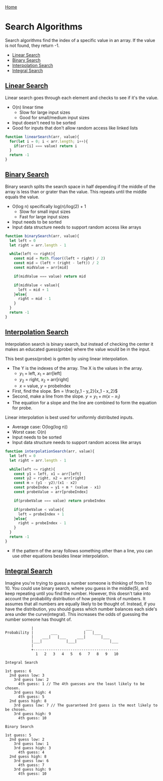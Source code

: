 [Home](../README.md)

# Search Algorithms
Search algorithms find the index of a specific value in an array. If the value is not found, they return -1.

<!-- TOC -->

- [Linear Search](#linear-search)
- [Binary Search](#binary-search)
- [Interpolation Search](#interpolation-search)
- [Integral Search](#integral-search)

<!-- /TOC -->

## [Linear Search](#search-algorithms)
Linear search goes through each element and checks to see if it's the value.
- O(n) linear time
  - Slow for large input sizes
  - Good for small/medium input sizes
- Input doesn't need to be sorted
- Good for inputs that don't allow random access like linked lists

```javascript
function linearSearch(arr, value){
  for(let i = 0; i < arr.length; i++){
    if(arr[i] === value) return i
  }
  return -1
}
```

## [Binary Search](#search-algorithms)
Binary search splits the search space in half depending if the middle of the array is less than or grater than the value. This repeats until the middle equals the value.
- O(log n) specifically log(n)/log(2) + 1
  - Slow for small input sizes
  - Fast for large input sizes
- Input needs to be sorted
- Input data structure needs to support random access like arrays

```javascript
function binarySearch(arr, value){
  let left = 0
  let right = arr.length - 1

  while(left <= right){
    const mid = Math.floor((left + right) / 2)
    const mid = (left + (right - left)) / 2
    const midValue = arr[mid]

    if(midValue === value) return mid

    if(midValue < value){
      left = mid + 1
    }else{
      right = mid - 1
    }
  }
  return -1
}
```

## [Interpolation Search](#search-algorithms)
Interpolation search is binary search, but instead of checking the center it makes an educated guess(probe) where the value would be in the input.

This best guess(probe) is gotten by using linear interpolation.
- The Y is the indexes of the array. The X is the values in the array.
  - $y_1$ = left, $x_1$ = arr[left]
  - $y_2$ = right, $x_2$ = arr[right]
  - $x$ = value, $y$ = probeIndex
- First, find the slope. $m = \frac{y_1 - y_2}{x_1 - x_2}$
- Second, make a line from the slope. $y = y_1 + m(x-x_1)$
- The equation for a slope and the line are combined to form the equation for probe.

Linear interpolation is best used for uniformly distributed inputs.
- Average case: O(log(log n))
- Worst case: O(n)
- Input needs to be sorted
- Input data structure needs to support random access like arrays

```javascript
function interpolationSearch(arr, value){
  let left = 0
  let right = arr.length - 1

  while(left <= right){
    const y1 = left, x1 = arr[left]
    const y2 = right, x2 = arr[right]
    const m = (y1 - y2)/(x1 - x2)
    const probeIndex = y1 + m * (value - x1)
    const probeValue = arr[probeIndex]

    if(probeValue === value) return probeIndex

    if(probeValue < value){
      left = probeIndex + 1
    }else{
      right = probeIndex - 1
    }
  }
  return -1
}
```

- If the pattern of the array follows something other than a line, you can use other equations besides linear interpolation.

## [Integral Search](#search-algorithms)
Imagine you're trying to guess a number someone is thinking of from 1 to 10. You could use binary search, where you guess in the middle(5), and keep repeating until you find the number. However, this doesn't take into account the probability distribution of how people think of numbers. It assumes that all numbers are equally likely to be thought of. Instead, if you have the distribution, you should guess which number balances each side's area under the curve(integral). This increases the odds of guessing the number someone has thought of.

```
            |                        ___
Probability |        ___            |   |___
            |    ___|   |___     ___|       |___
            |___|           |___|               |___
            |
            +---------------------------------------
              1   2   3   4   5   6   7   8   9   10
```

```
Integral Search

1st guess: 6
  2nd guess low: 3
    3rd guess low: 2
      4th guess: 1 // The 4th guesses are the least likely to be chosen.
    3rd guess high: 4
      4th guess: 5
  2nd guess high: 8
    3rd guess low: 7 // The guaranteed 3rd guess is the most likely to be chosen.
    3rd guess high: 9
      4th guess: 10
```

```
Binary Search

1st guess: 5
  2nd guess low: 2
    3rd guess low: 1
    3rd guess high: 3
      4th guess: 4
  2nd guess high: 8
    3rd guess low: 6
      4th guess: 7
    3rd guess high: 9
      4th guess: 10
```